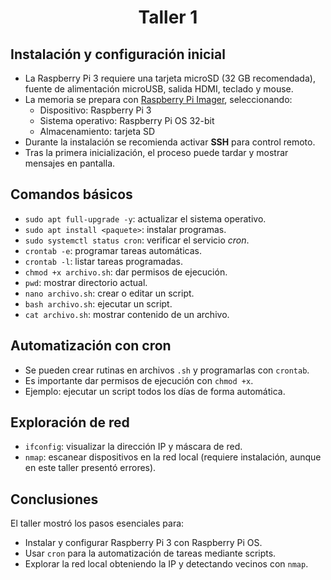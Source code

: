 <h1 align="center">Taller 1</h1>

<h2>Instalación y configuración inicial</h2>
<ul>
  <li>La Raspberry Pi 3 requiere una tarjeta microSD (32 GB recomendada), fuente de alimentación microUSB, salida HDMI, teclado y mouse.</li>
  <li>La memoria se prepara con <a href="https://www.raspberrypi.com/software/">Raspberry Pi Imager</a>, seleccionando:
    <ul>
      <li>Dispositivo: Raspberry Pi 3</li>
      <li>Sistema operativo: Raspberry Pi OS 32-bit</li>
      <li>Almacenamiento: tarjeta SD</li>
    </ul>
  </li>
  <li>Durante la instalación se recomienda activar <strong>SSH</strong> para control remoto.</li>
  <li>Tras la primera inicialización, el proceso puede tardar y mostrar mensajes en pantalla.</li>
</ul>

<h2>Comandos básicos</h2>
<ul>
  <li><code>sudo apt full-upgrade -y</code>: actualizar el sistema operativo.</li>
  <li><code>sudo apt install &lt;paquete&gt;</code>: instalar programas.</li>
  <li><code>sudo systemctl status cron</code>: verificar el servicio <em>cron</em>.</li>
  <li><code>crontab -e</code>: programar tareas automáticas.</li>
  <li><code>crontab -l</code>: listar tareas programadas.</li>
  <li><code>chmod +x archivo.sh</code>: dar permisos de ejecución.</li>
  <li><code>pwd</code>: mostrar directorio actual.</li>
  <li><code>nano archivo.sh</code>: crear o editar un script.</li>
  <li><code>bash archivo.sh</code>: ejecutar un script.</li>
  <li><code>cat archivo.sh</code>: mostrar contenido de un archivo.</li>
</ul>

<h2>Automatización con cron</h2>
<ul>
  <li>Se pueden crear rutinas en archivos <code>.sh</code> y programarlas con <code>crontab</code>.</li>
  <li>Es importante dar permisos de ejecución con <code>chmod +x</code>.</li>
  <li>Ejemplo: ejecutar un script todos los días de forma automática.</li>
</ul>

<h2>Exploración de red</h2>
<ul>
  <li><code>ifconfig</code>: visualizar la dirección IP y máscara de red.</li>
  <li><code>nmap</code>: escanear dispositivos en la red local (requiere instalación, aunque en este taller presentó errores).</li>
</ul>

<h2>Conclusiones</h2>
<p>El taller mostró los pasos esenciales para:</p>
<ul>
  <li>Instalar y configurar Raspberry Pi 3 con Raspberry Pi OS.</li>
  <li>Usar <code>cron</code> para la automatización de tareas mediante scripts.</li>
  <li>Explorar la red local obteniendo la IP y detectando vecinos con <code>nmap</code>.</li>
</ul>
